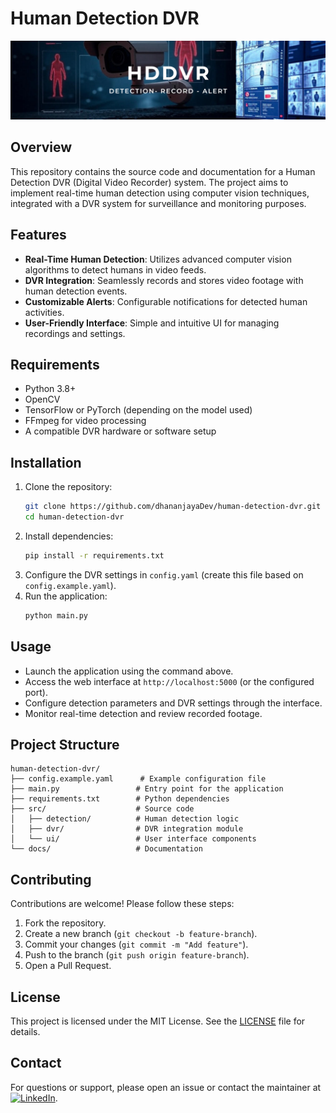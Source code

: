 # Human Detection DVR

![Banner Image](https://github.com/dhananjayaDev/human-detection-dvr/blob/master/HDDDVR%20Bannner.png)

## Overview
This repository contains the source code and documentation for a Human Detection DVR (Digital Video Recorder) system. The project aims to implement real-time human detection using computer vision techniques, integrated with a DVR system for surveillance and monitoring purposes.

## Features
- **Real-Time Human Detection**: Utilizes advanced computer vision algorithms to detect humans in video feeds.
- **DVR Integration**: Seamlessly records and stores video footage with human detection events.
- **Customizable Alerts**: Configurable notifications for detected human activities.
- **User-Friendly Interface**: Simple and intuitive UI for managing recordings and settings.

## Requirements
- Python 3.8+
- OpenCV
- TensorFlow or PyTorch (depending on the model used)
- FFmpeg for video processing
- A compatible DVR hardware or software setup

## Installation
1. Clone the repository:
   ```bash
   git clone https://github.com/dhananjayaDev/human-detection-dvr.git
   cd human-detection-dvr
   ```
2. Install dependencies:
   ```bash
   pip install -r requirements.txt
   ```
3. Configure the DVR settings in `config.yaml` (create this file based on `config.example.yaml`).
4. Run the application:
   ```bash
   python main.py
   ```

## Usage
- Launch the application using the command above.
- Access the web interface at `http://localhost:5000` (or the configured port).
- Configure detection parameters and DVR settings through the interface.
- Monitor real-time detection and review recorded footage.

## Project Structure
```
human-detection-dvr/
├── config.example.yaml      # Example configuration file
├── main.py                 # Entry point for the application
├── requirements.txt        # Python dependencies
├── src/                    # Source code
│   ├── detection/          # Human detection logic
│   ├── dvr/                # DVR integration module
│   └── ui/                 # User interface components
└── docs/                   # Documentation
```

## Contributing
Contributions are welcome! Please follow these steps:
1. Fork the repository.
2. Create a new branch (`git checkout -b feature-branch`).
3. Commit your changes (`git commit -m "Add feature"`).
4. Push to the branch (`git push origin feature-branch`).
5. Open a Pull Request.

## License
This project is licensed under the MIT License. See the [LICENSE](https://github.com/dhananjayaDev/human-detection-dvr?tab=MIT-1-ov-file) file for details.

## Contact
For questions or support, please open an issue or contact the maintainer at [![LinkedIn](https://img.shields.io/badge/LinkedIn-Profile-blue)](https://www.linkedin.com/in/dhananjayadissanayake/).
